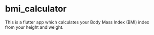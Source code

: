 # bmi_calculator
This is a flutter app which calculates your Body Mass Index (BMI) index from your height and weight.
